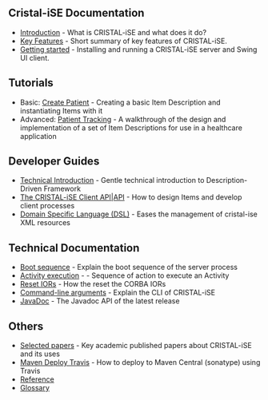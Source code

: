 Cristal-iSE Documentation
-------------------------

- [Introduction](Introduction) - What is CRISTAL-iSE and what does it do?
- [Key Features](Key-Features) - Short summary of key features of CRISTAL-iSE.
- [Getting started](Getting-Started) - Installing and running a CRISTAL-iSE server and Swing UI client.

Tutorials
-----------------
- Basic: [Create Patient](Basic-Tutorial) - Creating a basic Item Description and instantiating Items with it
- Advanced: [Patient Tracking](tutorial-PatientTracking) - A walkthrough of the design and implementation of a set of Item Descriptions for use in a healthcare application

Developer Guides
----------------
- [Technical Introduction](Technical-Introduction) - Gentle technical introduction to Description-Driven Framework
- [The CRISTAL-iSE Client API|API](API) - How to design Items and develop client processes
- [Domain Specific Language (DSL)](Domain-Specific-Language-(DSL)) - Eases the management of cristal-ise XML resources

Technical Documentation
-----------------------
- [Boot sequence](Boot-Sequence-of-Server) - Explain the boot sequence of the server process
- [Activity execution](Activity-Execution) - - Sequence of action to execute an Activity
- [Reset IORs](Reset-IORs) - How the reset the CORBA IORs
- [Command-line arguments](Command-line-Arguments.md) - Explain the CLI of CRISTAL-iSE
- [JavaDoc](http://javadoc.io/doc/org.cristalise) - The Javadoc API of the latest release

Others
--------------
* [Selected papers](Selected-papers) - Key academic published papers about CRISTAL-iSE and its uses
* [Maven Deploy Travis](Maven-Deploy-Travis) - How to deploy to Maven Central (sonatype) using Travis
* [Reference](Reference)
* [Glossary](Glossary)
